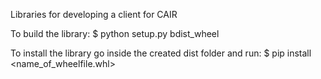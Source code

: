 Libraries for developing a client for CAIR

To build the library:
$ python setup.py bdist_wheel

To install the library go inside the created dist folder and run:
$ pip install <name_of_wheelfile.whl>

